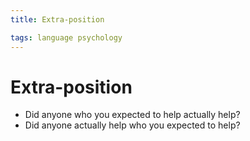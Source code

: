```yaml
---
title: Extra-position

tags: language psychology 
---
```


# Extra-position
- Did anyone who you expected to help actually help?
- Did anyone actually help who you expected to help?







